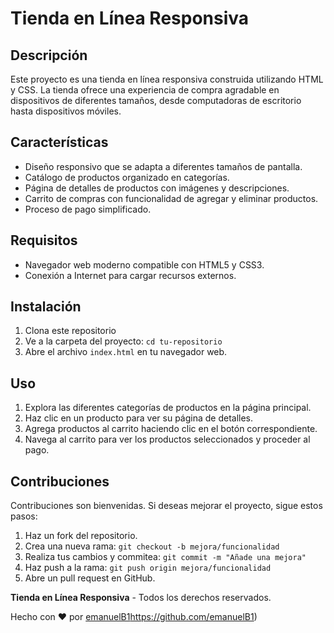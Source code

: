 # Tienda en Línea Responsiva

## Descripción

Este proyecto es una tienda en línea responsiva construida utilizando HTML y CSS. La tienda ofrece una experiencia de compra agradable en dispositivos de diferentes tamaños, desde computadoras de escritorio hasta dispositivos móviles.


## Características

- Diseño responsivo que se adapta a diferentes tamaños de pantalla.
- Catálogo de productos organizado en categorías.
- Página de detalles de productos con imágenes y descripciones.
- Carrito de compras con funcionalidad de agregar y eliminar productos.
- Proceso de pago simplificado.

## Requisitos

- Navegador web moderno compatible con HTML5 y CSS3.
- Conexión a Internet para cargar recursos externos.

## Instalación

1. Clona este repositorio
2. Ve a la carpeta del proyecto: `cd tu-repositorio`
3. Abre el archivo `index.html` en tu navegador web.

## Uso

1. Explora las diferentes categorías de productos en la página principal.
2. Haz clic en un producto para ver su página de detalles.
3. Agrega productos al carrito haciendo clic en el botón correspondiente.
4. Navega al carrito para ver los productos seleccionados y proceder al pago.

## Contribuciones

Contribuciones son bienvenidas. Si deseas mejorar el proyecto, sigue estos pasos:

1. Haz un fork del repositorio.
2. Crea una nueva rama: `git checkout -b mejora/funcionalidad`
3. Realiza tus cambios y commitea: `git commit -m "Añade una mejora"`
4. Haz push a la rama: `git push origin mejora/funcionalidad`
5. Abre un pull request en GitHub.



**Tienda en Línea Responsiva** - Todos los derechos reservados.

Hecho con ❤️ por [emanuelB1](https://github.com/emanuelB1)https://github.com/emanuelB1)
